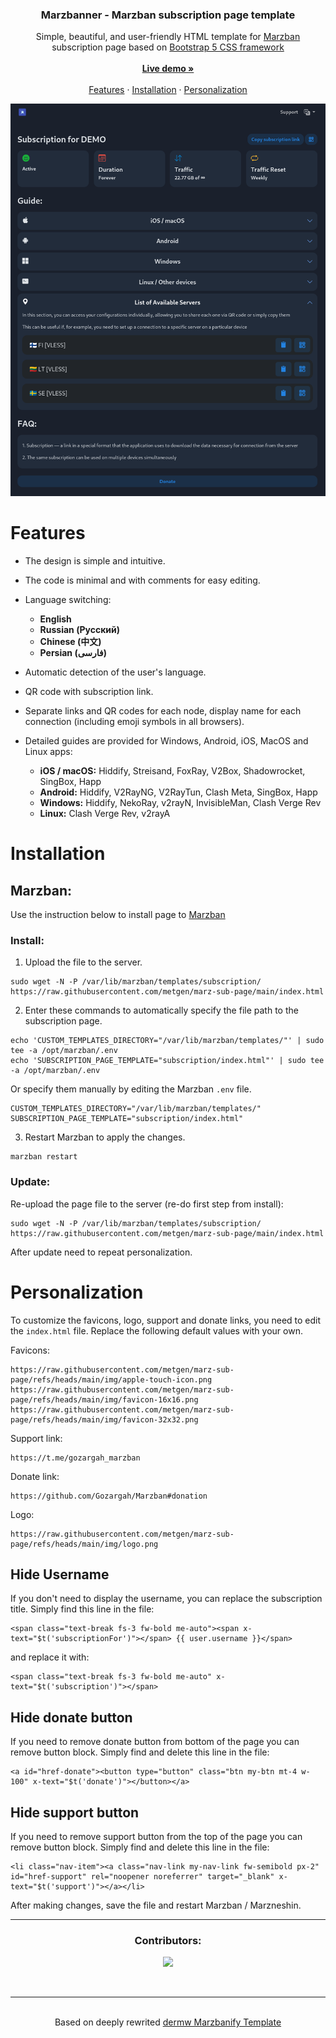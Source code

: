 <h3 align="center">Marzbanner - Marzban subscription page template</h3>

<p align="center">
  Simple, beautiful, and user-friendly HTML template for <a href="https://github.com/Gozargah/Marzban">Marzban</a> subscription page based on <a href="https://getbootstrap.com/docs/5.3/">Bootstrap 5 CSS framework</a>
  <br>
  <br>
  <a href="https://metgen.github.io/marz-sub-page/"><strong>Live demo »</strong></a>
  <br>
  <br>
  <a href="https://github.com/metgen/marz-sub-page/tree/main#features">Features</a>
  ·
  <a href="https://github.com/metgen/marz-sub-page/tree/main#installation">Installation</a>
  ·
  <a href="https://github.com/metgen/marz-sub-page/tree/main#personalization">Personalization</a>
</p>

<p>
  <picture>
    <img alt="Marzban Subscription page template" src="./.github/assets/screen.png">
  </picture>
</p>

# Features

- The design is simple and intuitive.
- The code is minimal and with comments for easy editing.
- Language switching: 
	- **English**
	- **Russian (Русский)**
	- **Chinese (中文)**
	- **Persian (فارسی)**
- Automatic detection of the user's language.
- QR code with subscription link.
- Separate links and QR codes for each node, display name for each connection (including emoji symbols in all browsers).
- Detailed guides are provided for Windows, Android, iOS, MacOS and Linux apps:

	- **iOS / macOS:** Hiddify, Streisand, FoxRay, V2Box, Shadowrocket, SingBox, Happ
	- **Android:** Hiddify, V2RayNG, V2RayTun, Clash Meta, SingBox, Happ
	- **Windows:** Hiddify, NekoRay, v2rayN, InvisibleMan, Clash Verge Rev
	- **Linux:** Clash Verge Rev, v2rayA

# Installation

<h2>Marzban:</h2>
Use the instruction below to install page to <a href="https://github.com/Gozargah/Marzban">Marzban</a>
<h3>Install:</h3>

1. Upload the file to the server.
```
sudo wget -N -P /var/lib/marzban/templates/subscription/ https://raw.githubusercontent.com/metgen/marz-sub-page/main/index.html
```
2. Enter these commands to automatically specify the file path to the subscription page.
```
echo 'CUSTOM_TEMPLATES_DIRECTORY="/var/lib/marzban/templates/"' | sudo tee -a /opt/marzban/.env
echo 'SUBSCRIPTION_PAGE_TEMPLATE="subscription/index.html"' | sudo tee -a /opt/marzban/.env
```
Or specify them manually by editing the Marzban `.env` file.
```
CUSTOM_TEMPLATES_DIRECTORY="/var/lib/marzban/templates/"
SUBSCRIPTION_PAGE_TEMPLATE="subscription/index.html"
```
3. Restart Marzban to apply the changes.
```
marzban restart
```
<h3>Update:</h3>
Re-upload the page file to the server (re-do first step from install):

```
sudo wget -N -P /var/lib/marzban/templates/subscription/ https://raw.githubusercontent.com/metgen/marz-sub-page/main/index.html
```
After update need to repeat personalization.

# Personalization

To customize the favicons, logo, support and donate links, you need to edit the `index.html` file. Replace the following default values with your own.

Favicons:
```
https://raw.githubusercontent.com/metgen/marz-sub-page/refs/heads/main/img/apple-touch-icon.png
https://raw.githubusercontent.com/metgen/marz-sub-page/refs/heads/main/img/favicon-16x16.png
https://raw.githubusercontent.com/metgen/marz-sub-page/refs/heads/main/img/favicon-32x32.png
```
Support link:
```
https://t.me/gozargah_marzban
```
Donate link:
```
https://github.com/Gozargah/Marzban#donation
```
Logo:
```
https://raw.githubusercontent.com/metgen/marz-sub-page/refs/heads/main/img/logo.png
```

## Hide Username
If you don't need to display the username, you can replace the subscription title.
Simply find this line in the file:
```
<span class="text-break fs-3 fw-bold me-auto"><span x-text="$t('subscriptionFor')"></span> {{ user.username }}</span>
```
and replace it with:
```
<span class="text-break fs-3 fw-bold me-auto" x-text="$t('subscription')"></span>
```

## Hide donate button
If you need to remove donate button from bottom of the page you can remove button block. Simply find and delete this line in the file:
```
<a id="href-donate"><button type="button" class="btn my-btn mt-4 w-100" x-text="$t('donate')"></button></a>
```

## Hide support button
If you need to remove support button from the top of the page you can remove button block. Simply find and delete this line in the file:
```
<li class="nav-item"><a class="nav-link my-nav-link fw-semibold px-2" id="href-support" rel="noopener noreferrer" target="_blank" x-text="$t('support')"></a></li>
```

After making changes, save the file and restart Marzban / Marzneshin.

***
<h3 align="center">Contributors:</h3>
<p align="center">
<a href="https://github.com/metgen/marz-sub-page/graphs/contributors">
  <img src="https://contrib.rocks/image?repo=metgen/marz-sub-page" />
</a>
</p>
<br>

***
<p align="center">
  <br>
  Based on deeply rewrited <a href="https://github.com/dermv/marzbanify-template">dermw Marzbanify Template</a>
  <br>
</p>
